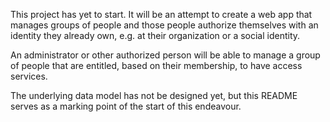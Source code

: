 This project has yet to start. It will be an attempt to create a web
app that manages groups of people and those people authorize themselves
with an identity they already own, e.g. at their organization or
a social identity.

An administrator or other authorized person will be able to manage a
group of people that are entitled, based on their membership, to have
access services.

The underlying data model has not be designed yet, but this README
serves as a marking point of the start of this endeavour.
